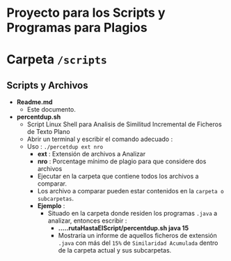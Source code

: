 # Proyecto para los Scripts y Programas para Plagios
# Carpeta `/scripts`

## Scripts y Archivos
- **Readme.md**
	- Este documento.
- **percentdup.sh**
	- Script Linux Shell para Analisis de Similitud Incremental de Ficheros de Texto Plano
	- Abrir un terminal y escribir el comando adecuado :
	- Uso : `./percetdup ext nro`
		- **ext** : Extensión de archivos a Analizar
		- **nro** : Porcentage mínimo de plagio para que considere dos archivos
		- Ejecutar en la carpeta que contiene todos los archivos a comparar.
		- Los archivo a comparar pueden estar contenidos en la `carpeta o subcarpetas`.
		- **Ejemplo** :
			- Situado en la carpeta donde residen los programas `.java` a analizar, entonces escribir :
				- **.....rutaHastaElScript/percentdup.sh java 15**
				- Mostraría un informe de aquellos ficheros de extensión `.java` con más del `15%` de `Similaridad Acumulada` dentro de la carpeta actual y sus subcarpetas.
